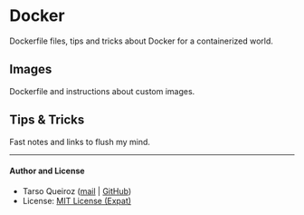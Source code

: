 # Docker
Dockerfile files, tips and tricks about Docker for a containerized world.

## Images
Dockerfile and instructions about custom images.

## Tips & Tricks
Fast notes and links to flush my mind.


* * *
#### Author and License

* Tarso Queiroz ([mail](mailto:tarsoqueiroz@gmail.com) | [GitHub]())
* License: [MIT License (Expat)](https://tldrlegal.com/license/mit-license)